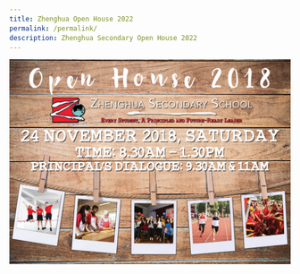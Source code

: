 ```yaml
---
title: Zhenghua Open House 2022
permalink: /permalink/
description: Zhenghua Secondary Open House 2022
---
```

![](/images/2018%20zhenghua%20openhouse.jpg)